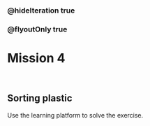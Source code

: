 ### @hideIteration true
### @flyoutOnly true
# Mission 4

```blocks
```

```template
```

## Sorting plastic
Use the learning platform to solve the exercise.